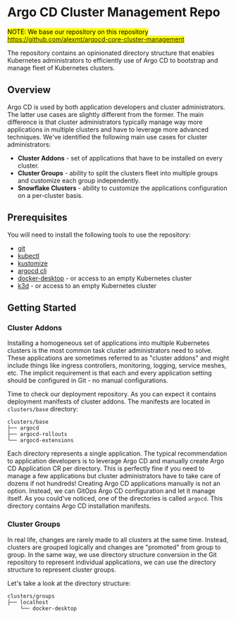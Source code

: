 # Argo CD Cluster Management Repo

<mark>NOTE: We base our repository on this repository https://github.com/alexmt/argocd-core-cluster-management</mark>

The repository contains an opinionated directory structure that enables Kubernetes administrators to efficiently use of Argo CD to bootstrap and manage fleet of Kubernetes clusters.

## Overview

Argo CD is used by both application developers and cluster administrators. The latter use cases are slightly different from the former.
The main difference is that cluster administrators typically manage way more applications in multiple clusters and have to leverage more advanced techniques.
We've identified the following main use cases for cluster administrators:

* **Cluster Addons** - set of applications that have to be installed on every cluster.
* **Cluster Groups** - ability to split the clusters fleet into multiple groups and customize each group independently.
* **Snowflake Clusters** - ability to customize the applications configuration on a per-cluster basis.

## Prerequisites

You will need to install the following tools to use the repository:

* [git](https://git-scm.com/)
* [kubectl](https://kubernetes.io/docs/tasks/tools/install-kubectl/)
* [kustomize](https://kubernetes-sigs.github.io/kustomize/installation/)
* [argocd cli](https://argo-cd.readthedocs.io/en/stable/getting_started/#2-download-argo-cd-cli)
* [docker-desktop](https://www.docker.com/products/docker-desktop) - or access to an empty Kubernetes cluster
* [k3d](https://k3d.io/) - or access to an empty Kubernetes cluster

## Getting Started

### Cluster Addons

Installing a homogeneous set of applications into multiple Kubernetes clusters is the most common task cluster administrators need to solve. These applications are sometimes
referred to as "cluster addons" and might include things like ingress controllers, monitoring, logging, service meshes, etc. The implicit requirement is that each and every
application setting should be configured in Git - no manual configurations.

Time to check our deployment repository. As you can expect it contains deployment manifests of cluster addons. The manifests are located in `clusters/base` directory:

```
clusters/base
├── argocd
├── argocd-rollouts
└── argocd-extensions
```

Each directory represents a single application. The typical recommendation to application developers is to leverage Argo CD and manually create Argo CD Application CR per directory.
This is perfectly fine if you need to manage a few applications but cluster administrators have to take care of dozens if not hundreds! Creating Argo CD applications manually is not an option.
Instead, we can GitOps Argo CD configuration and let it manage itself. As you could've noticed, one of the directories is called `argocd`. This directory contains Argo CD installation manifests.

### Cluster Groups

In real life, changes are rarely made to all clusters at the same time. Instead, clusters are grouped logically and changes are "promoted" from group to group. In the same way, we use directory structure conversion in the Git repository to represent individual applications, we can use the directory structure to represent cluster groups.

Let's take a look at the directory structure:

```
clusters/groups
├── localhost
    └── docker-desktop
```